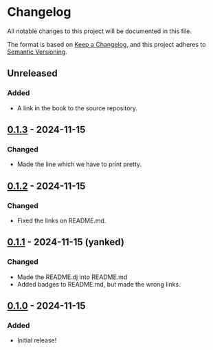 # Changelog

All notable changes to this project will be documented in this file.

The format is based on [Keep a Changelog](https://keepachangelog.com/en/1.0.0/),
and this project adheres to [Semantic Versioning](https://semver.org/spec/v2.0.0.html).

## Unreleased

### Added

- A link in the book to the source repository.

## [0.1.3] - 2024-11-15

### Changed

- Made the line which we have to print pretty.

## [0.1.2] - 2024-11-15

### Changed

- Fixed the links on README.md.

## [0.1.1] - 2024-11-15 (yanked)

### Changed

- Made the README.dj into README.md
- Added badges to README.md, but made the wrong links.

## [0.1.0] - 2024-11-15

### Added

- Initial release!

[0.1.0]: https://crates.io/crates/mdbook-djot/0.1.0
[0.1.1]: https://crates.io/crates/mdbook-djot/0.1.1
[0.1.2]: https://crates.io/crates/mdbook-djot/0.1.2
[0.1.3]: https://crates.io/crates/mdbook-djot/0.1.3
